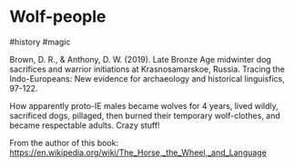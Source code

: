 # Wolf-people

#history #magic


Brown, D. R., & Anthony, D. W. (2019). Late Bronze Age midwinter dog sacrifices and warrior initiations at Krasnosamarskoe, Russia. Tracing the Indo-Europeans: New evidence for archaeology and historical linguisfics, 97-122.

How apparently proto-IE males became wolves for 4 years, lived wildly, sacrificed dogs, pillaged, then burned their temporary wolf-clothes, and became respectable adults. Crazy stuff!

From the author of this book:
https://en.wikipedia.org/wiki/The_Horse,_the_Wheel,_and_Language